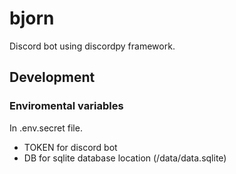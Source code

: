 # bjorn
Discord bot using discordpy framework.

## Development

### Enviromental variables
In .env.secret file.
- TOKEN for discord bot
- DB for sqlite database location (/data/data.sqlite)

